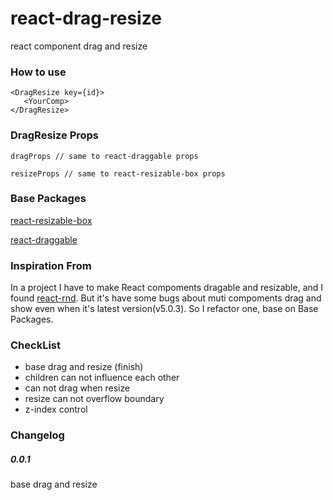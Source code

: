 # react-drag-resize
react component drag and resize

### How to use

    <DragResize key={id}>
       <YourComp>
    </DragResize>


### DragResize Props

    dragProps // same to react-draggable props

    resizeProps // same to react-resizable-box props

### Base Packages
[react-resizable-box](https://github.com/bokuweb/react-resizable-box)

[react-draggable](https://github.com/mzabriskie/react-draggable)

### Inspiration From

In a project I have to make React compoments dragable and resizable, and I found [react-rnd](https://github.com/bokuweb/react-rnd). But it's have some bugs about muti compoments drag and show even when it's latest version(v5.0.3).
So I refactor one, base on Base Packages.

### CheckList
* base drag and resize (finish)
* children can not influence each other
* can not drag when resize
* resize can not overflow boundary
* z-index control

### Changelog
##### 0.0.1

base drag and resize
